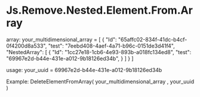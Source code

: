 # Js.Remove.Nested.Element.From.Array

array:
your_multidimensional_array =
[
    {
        "Id": "65affc02-834f-41dc-b4cf-0f4200d8a533",
        "test": "7eebd408-4aef-4a71-b96c-0151de3d41f4",
        "NestedArray": [
            {
                "Id": "1cc27e18-1cb6-4e93-893b-a018fc134ed8",
                "test": "69967e2d-b44e-431e-a012-9b18126ed34b",
            }
        ]
    }
]

usage:
your_uuid = 69967e2d-b44e-431e-a012-9b18126ed34b

Example:
DeleteElementFromArray( your_multidimensional_array , your_uuid )
